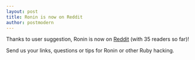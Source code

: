```yaml
---
layout: post
title: Ronin is now on Reddit
author: postmodern
---
```


Thanks to user suggestion, Ronin is now on [Reddit][1] (with 35 readers so far)!

Send us your links, questions or tips for Ronin or other Ruby hacking.

[1]: http://reddit.com/r/ronin_ruby
